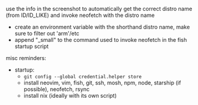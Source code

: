 use the info in the screenshot to automatically get the correct distro name (from ID/ID_LIKE) and invoke neofetch with the distro name

* create an environment variable with the shorthand distro name, make sure to filter out 'arm'/etc
* append "_small" to the command used to invoke neofetch in the fish startup script

misc reminders:
* startup:
    * `git config --global credential.helper store`
    * install neovim, vim, fish, git, ssh, mosh, npm, node, starship (if possible), neofetch, rsync
    * install nix (ideally with its own script)
